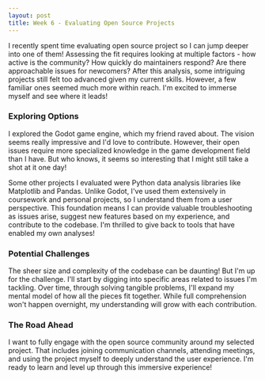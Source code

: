 ```yaml
---
layout: post
title: Week 6 - Evaluating Open Source Projects
---
```


I recently spent time evaluating open source project so I can jump deeper into one of them! Assessing the fit requires looking at multiple factors - how active is the community? How quickly do maintainers respond? Are there approachable issues for newcomers? After this analysis, some intriguing projects still felt too advanced given my current skills. However, a few familiar ones seemed much more within reach. I'm excited to immerse myself and see where it leads!

### Exploring Options
I explored the Godot game engine, which my friend raved about. The vision seems really impressive and I'd love to contribute. However, their open issues require more specialized knowledge in the game development field than I have. But who knows, it seems so interesting that I might still take a shot at it one day! 

Some other projects I evaluated were  Python data analysis libraries like Matplotlib and Pandas. Unlike Godot, I've used them extensively in coursework and personal projects, so I understand them from a user perspective. This foundation means I can provide valuable troubleshooting as issues arise, suggest new features based on my experience, and contribute to the codebase. I'm thrilled to give back to tools that have enabled my own analyses!

### Potential Challenges
The sheer size and complexity of the codebase can be daunting! But I'm up for the challenge. I'll start by digging into specific areas related to issues I'm tackling. Over time, through solving tangible problems, I'll expand my mental model of how all the pieces fit together. While full comprehension won't happen overnight, my understanding will grow with each contribution.

### The Road Ahead
I want to fully engage with the open source community around my selected project. That includes joining communication channels, attending meetings, and using the project myself to deeply understand the user experience. I'm ready to learn and level up through this immersive experience!